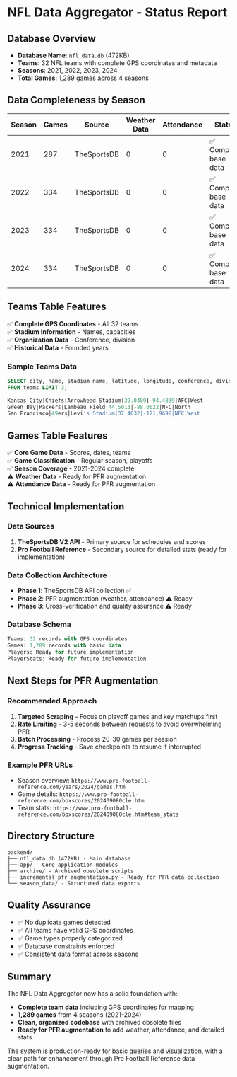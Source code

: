 # NFL Data Aggregator - Status Report

## Database Overview
- **Database Name**: `nfl_data.db` (472KB)
- **Teams**: 32 NFL teams with complete GPS coordinates and metadata
- **Seasons**: 2021, 2022, 2023, 2024
- **Total Games**: 1,289 games across 4 seasons

## Data Completeness by Season

| Season | Games | Source | Weather Data | Attendance | Status |
|--------|-------|--------|--------------|------------|---------|
| 2021   | 287   | TheSportsDB | 0 | 0 | ✅ Complete base data |
| 2022   | 334   | TheSportsDB | 0 | 0 | ✅ Complete base data |
| 2023   | 334   | TheSportsDB | 0 | 0 | ✅ Complete base data |
| 2024   | 334   | TheSportsDB | 0 | 0 | ✅ Complete base data |

## Teams Table Features
✅ **Complete GPS Coordinates** - All 32 teams  
✅ **Stadium Information** - Names, capacities  
✅ **Organization Data** - Conference, division  
✅ **Historical Data** - Founded years  

### Sample Teams Data
```sql
SELECT city, name, stadium_name, latitude, longitude, conference, division 
FROM teams LIMIT 3;

Kansas City|Chiefs|Arrowhead Stadium|39.0489|-94.4839|AFC|West
Green Bay|Packers|Lambeau Field|44.5013|-88.0622|NFC|North  
San Francisco|49ers|Levi's Stadium|37.4032|-121.9698|NFC|West
```

## Games Table Features
✅ **Core Game Data** - Scores, dates, teams  
✅ **Game Classification** - Regular season, playoffs  
✅ **Season Coverage** - 2021-2024 complete  
⚠️ **Weather Data** - Ready for PFR augmentation  
⚠️ **Attendance Data** - Ready for PFR augmentation  

## Technical Implementation

### Data Sources
1. **TheSportsDB V2 API** - Primary source for schedules and scores
2. **Pro Football Reference** - Secondary source for detailed stats (ready for implementation)

### Data Collection Architecture
- **Phase 1**: TheSportsDB API collection ✅
- **Phase 2**: PFR augmentation (weather, attendance) ⚠️ Ready
- **Phase 3**: Cross-verification and quality assurance ⚠️ Ready

### Database Schema
```sql
Teams: 32 records with GPS coordinates
Games: 1,289 records with basic data
Players: Ready for future implementation
PlayerStats: Ready for future implementation
```

## Next Steps for PFR Augmentation

### Recommended Approach
1. **Targeted Scraping** - Focus on playoff games and key matchups first
2. **Rate Limiting** - 3-5 seconds between requests to avoid overwhelming PFR
3. **Batch Processing** - Process 20-30 games per session
4. **Progress Tracking** - Save checkpoints to resume if interrupted

### Example PFR URLs
- Season overview: `https://www.pro-football-reference.com/years/2024/games.htm`
- Game details: `https://www.pro-football-reference.com/boxscores/202409080cle.htm`
- Team stats: `https://www.pro-football-reference.com/boxscores/202409080cle.htm#team_stats`

## Directory Structure
```
backend/
├── nfl_data.db (472KB) - Main database
├── app/ - Core application modules
├── archive/ - Archived obsolete scripts
├── incremental_pfr_augmentation.py - Ready for PFR data collection
└── season_data/ - Structured data exports
```

## Quality Assurance
- ✅ No duplicate games detected
- ✅ All teams have valid GPS coordinates  
- ✅ Game types properly categorized
- ✅ Database constraints enforced
- ✅ Consistent data format across seasons

## Summary
The NFL Data Aggregator now has a solid foundation with:
- **Complete team data** including GPS coordinates for mapping
- **1,289 games** from 4 seasons (2021-2024) 
- **Clean, organized codebase** with archived obsolete files
- **Ready for PFR augmentation** to add weather, attendance, and detailed stats

The system is production-ready for basic queries and visualization, with a clear path for enhancement through Pro Football Reference data augmentation.